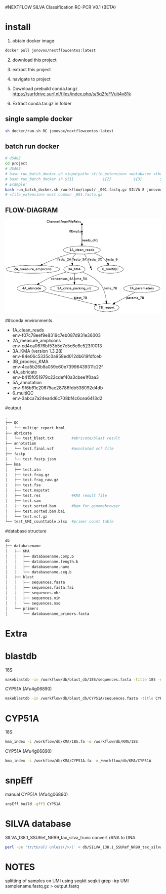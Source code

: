 #NEXTFLOW SILVA Classification RC-PCR V0.1 (BETA)

# install
1. obtain docker image
```bash
docker pull jonovox/nextflowcentos:latest
```

2. download this project

3. extract this project

4. navigate to project

5. Download prebuild conda.tar.gz
https://surfdrive.surf.nl/files/index.php/s/5q2feFVult4v81k
   
6. Extract conda.tar.gz in folder

## single sample docker
```bash
sh docker/run.sh RC jonovox/nextflowcentos:latest
```

## batch run docker
```bash
# USAGE
cd project
# USAGE
# bash run_batch_docker.sh <inputpath> <file_extension> <database> <threads> <image> <outputname>
# bash run_batch_docker.sh ${1}             ${2}          ${3}        ${4}     ${5}   ${6}
# Example:
bash run_batch_docker.sh /workflow/input/ _001.fastq.gz SILVA 8 jonovox/easyseq_covid19:latest SILVA_test
# <file_extension> most common _001.fastq.gz
```

## FLOW-DIAGRAM
![Alt text](flowchart.png?raw=true "Flowdiagram")

##conda environments

  * 1A_clean_reads\
  env-f07c78eef9e8319c7eb087d931e36003
  * 2A_measure_amplicons\
    env-cd4ea0676bf53b5d7e5c6c6c523f0013
  * 3A_KMA (version 1.3.28)\
    env-84e06c5335c0a958ed012db619fdfceb
  * 3B_process_KMA\
    env-4ca5b26b8a059c60e73996439311c22f
  * 4A_abricate\
    env-b415f051979c22cdef40a3cbee1f0aa3 
  * 5A_annotation\
    env-9f6b61e20675ae28786fdb538092d4db
  * 6_multiQC\
    env-3abca7a24ea4d6c708bf4c6cea6413d2

#output

```bash
.
├── QC
│   └── multiqc_report.html
├── abricate
│   └── test_blast.txt        #abricate/blast result
├── annotation
│   └── test.final.vcf        #annotated vcf file
├── fastp
│   └── test.fastp.json
├── kma
│   ├── test.aln
│   ├── test.frag.gz
│   ├── test.frag_raw.gz
│   ├── test.fsa
│   ├── test.mapstat
│   ├── test.res              #KMA result file
│   ├── test.sam
│   ├── test.sorted.bam       #bam for genomebrowser
│   ├── test.sorted.bam.bai
│   └── test.vcf.gz
└── test_UMI_counttable.xlsx  #primer count table
```

#database structure

```bash
db
├── databasename
│   ├── KMA
│   │   ├── databasename.comp.b
│   │   ├── databasename.length.b
│   │   ├── databasename.name
│   │   └── databasename.seq.b
│   ├── blast
│   │   ├── sequences.fasta
│   │   ├── sequences.fasta.fai
│   │   ├── sequences.nhr
│   │   ├── sequences.nin
│   │   └── sequences.nsq
│   └── primers
│       └── databasename_primers.fasta
```

# Extra

# blastdb
18S
```bash
makeblastdb -in /workflow/db/blast_db/18S/sequences.fasta -title 18S -dbtype nucl -out /workflow/db/blast_db/18S/sequences
```

CYP51A (Afu4g06890)
```bash
makeblastdb -in /workflow/db/blast_db/CYP51A/sequences.fasta -title CYP51A -dbtype nucl -out /workflow/db/blast_db/CYP51A/sequences
```

# CYP51A
18S
```bash
kma_index -i /workflow/db/KMA/18S.fa -o /workflow/db/KMA/18S
```
CYP51A (Afu4g06890)
```bash
kma_index -i /workflow/db/KMA/CYP51A.fa -o /workflow/db/KMA/CYP51A
```

# snpEff
manual CYP51A (Afu4g06890)
```bash
snpEff build -gff3 CYP51A
```

# SILVA database
SILVA_138.1_SSURef_NR99_tax_silva_trunc
convert rRNA to DNA
```bash
perl -pe 'tr/tU/uT/ unless(/>/)' < db/SILVA_138.1_SSURef_NR99_tax_silva_trunc.fasta > SILVA_138.1_SSURef_NR99_tax_silva_trunc_DNA.fasta
```

# NOTES
splitting of samples on UMI using seqkit
seqkit grep -irp UMI samplename.fastq.gz > output.fastq